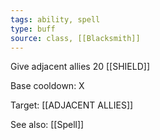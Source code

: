 ```yaml
---
tags: ability, spell
type: buff
source: class, [[Blacksmith]]
---
```


Give adjacent allies 20 [[SHIELD]] 

Base cooldown: X

Target: [[ADJACENT ALLIES]]

See also: [[Spell]]